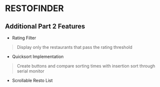 # RESTOFINDER

## Additional Part 2 Features

- Rating Filter

> Display only the restaurants that pass the rating threshold

- Quicksort Implementation

> Create buttons and compare sorting times with insertion sort through serial monitor

- Scrollable Resto List
